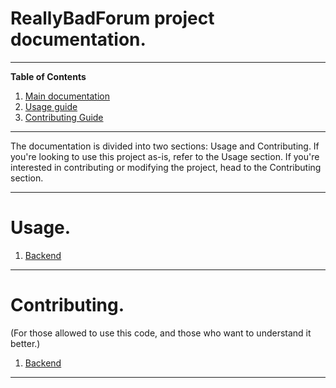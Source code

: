 # ReallyBadForum project  documentation.

---
**Table of Contents**
1. [Main documentation](#reallybadforum-project---documentation)
2. [Usage guide](#usage)
3. [Contributing Guide](#contributing)
---

The documentation is divided into two sections: Usage and Contributing. If you're looking to use this project as-is, refer to the Usage section. If you're interested in contributing or modifying the project, head to the Contributing section.

---
# Usage.
1. [Backend](usage/backend/README.md)
---
# Contributing.
(For those allowed to use this code, and those who want to understand it better.)
1. [Backend](contributing/backend/README.md)
---